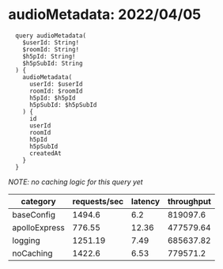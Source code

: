 # audioMetadata: 2022/04/05

```gql
  query audioMetadata(
    $userId: String!
    $roomId: String!
    $h5pId: String!
    $h5pSubId: String
  ) {
    audioMetadata(
      userId: $userId
      roomId: $roomId
      h5pId: $h5pId
      h5pSubId: $h5pSubId
    ) {
      id
      userId
      roomId
      h5pId
      h5pSubId
      createdAt
    }
  }
```

_NOTE: no caching logic for this query yet_

| category      | requests/sec | latency | throughput |
| ------------- | ------------ | ------- | ---------- |
| baseConfig    | 1494.6       | 6.2     | 819097.6   |
| apolloExpress | 776.55       | 12.36   | 477579.64  |
| logging       | 1251.19      | 7.49    | 685637.82  |
| noCaching     | 1422.6       | 6.53    | 779571.2   |